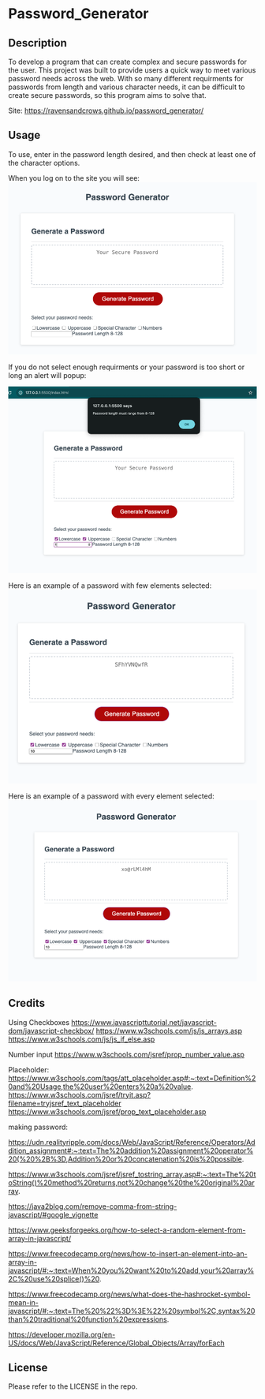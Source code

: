 # Password_Generator

## Description

To develop a program that can create complex and secure passwords for the user. This project was built to provide users a quick way to meet various password needs across the web. With so many different requirments for passwords from length and various character needs, it can be difficult to create secure passwords, so this program aims to solve that.

Site: https://ravensandcrows.github.io/password_generator/

## Usage

To use, enter in the password length desired, and then check at least one of the character options.

When you log on to the site you will see:
![landing page](assets/images/emptyPassword.png)

If you do not select enough requirments or your password is too short or long an alert will popup:

![alert that password parameters not met](assets/images/err.png)

Here is an example of a password with few elements selected:
![password with all the options selected](assets/images/smallpassword.png)

Here is an example of a password with every element selected:
![password with all the options selected](assets/images/passwordAll.png)

## Credits

Using Checkboxes
https://www.javascripttutorial.net/javascript-dom/javascript-checkbox/
https://www.w3schools.com/js/js_arrays.asp
https://www.w3schools.com/js/js_if_else.asp

Number input
https://www.w3schools.com/jsref/prop_number_value.asp

Placeholder:
https://www.w3schools.com/tags/att_placeholder.asp#:~:text=Definition%20and%20Usage,the%20user%20enters%20a%20value.
https://www.w3schools.com/jsref/tryit.asp?filename=tryjsref_text_placeholder
https://www.w3schools.com/jsref/prop_text_placeholder.asp

making password:

https://udn.realityripple.com/docs/Web/JavaScript/Reference/Operators/Addition_assignment#:~:text=The%20addition%20assignment%20operator%20(%20%2B%3D,Addition%20or%20concatenation%20is%20possible.

https://www.w3schools.com/jsref/jsref_tostring_array.asp#:~:text=The%20toString()%20method%20returns,not%20change%20the%20original%20array.

https://java2blog.com/remove-comma-from-string-javascript/#google_vignette

https://www.geeksforgeeks.org/how-to-select-a-random-element-from-array-in-javascript/

https://www.freecodecamp.org/news/how-to-insert-an-element-into-an-array-in-javascript/#:~:text=When%20you%20want%20to%20add,your%20array%2C%20use%20splice()%20.

https://www.freecodecamp.org/news/what-does-the-hashrocket-symbol-mean-in-javascript/#:~:text=The%20%22%3D%3E%22%20symbol%2C,syntax%20than%20traditional%20function%20expressions.

https://developer.mozilla.org/en-US/docs/Web/JavaScript/Reference/Global_Objects/Array/forEach

## License

Please refer to the LICENSE in the repo.
